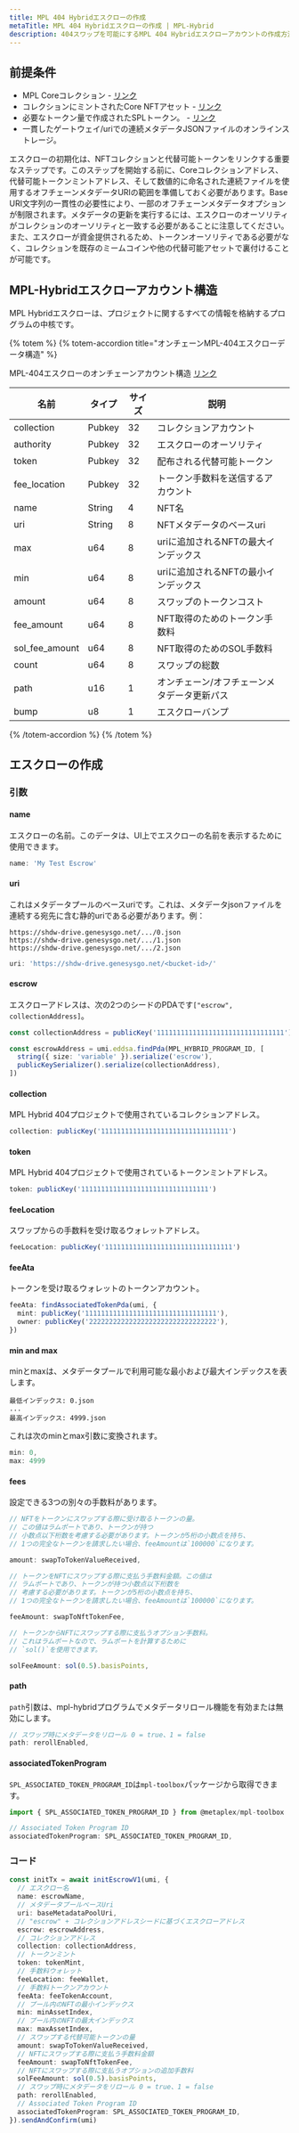```yaml
---
title: MPL 404 Hybridエスクローの作成
metaTitle: MPL 404 Hybridエスクローの作成 | MPL-Hybrid
description: 404スワップを可能にするMPL 404 Hybridエスクローアカウントの作成方法を学びましょう。
---
```


## 前提条件

- MPL Coreコレクション - [リンク](/jp/core/guides/javascript/how-to-create-a-core-collection-with-javascript)
- コレクションにミントされたCore NFTアセット - [リンク](/jp/core/guides/javascript/how-to-create-a-core-nft-asset-with-javascript)
- 必要なトークン量で作成されたSPLトークン。 - [リンク](/jp/guides/javascript/how-to-create-a-solana-token)
- 一貫したゲートウェイ/uriでの連続メタデータJSONファイルのオンラインストレージ。

エスクローの初期化は、NFTコレクションと代替可能トークンをリンクする重要なステップです。このステップを開始する前に、Coreコレクションアドレス、代替可能トークンミントアドレス、そして数値的に命名された連続ファイルを使用するオフチェーンメタデータURIの範囲を準備しておく必要があります。Base URI文字列の一貫性の必要性により、一部のオフチェーンメタデータオプションが制限されます。メタデータの更新を実行するには、エスクローのオーソリティがコレクションのオーソリティと一致する必要があることに注意してください。また、エスクローが資金提供されるため、トークンオーソリティである必要がなく、コレクションを既存のミームコインや他の代替可能アセットで裏付けることが可能です。

## MPL-Hybridエスクローアカウント構造

MPL Hybridエスクローは、プロジェクトに関するすべての情報を格納するプログラムの中核です。

{% totem %}
{% totem-accordion title="オンチェーンMPL-404エスクローデータ構造" %}

MPL-404エスクローのオンチェーンアカウント構造 [リンク](https://github.com/metaplex-foundation/mpl-hybrid/blob/main/programs/mpl-hybrid/src/state/escrow.rs)

| 名前           | タイプ   | サイズ | 説明                                      |     |
| -------------- | ------ | ---- | ---------------------------------------- | --- |
| collection     | Pubkey | 32   | コレクションアカウント                           |     |
| authority      | Pubkey | 32   | エスクローのオーソリティ                      |     |
| token          | Pubkey | 32   | 配布される代替可能トークン               |     |
| fee_location   | Pubkey | 32   | トークン手数料を送信するアカウント                |     |
| name           | String | 4    | NFT名                                     |     |
| uri            | String | 8    | NFTメタデータのベースuri                |     |
| max            | u64    | 8    | uriに追加されるNFTの最大インデックス     |     |
| min            | u64    | 8    | uriに追加されるNFTの最小インデックス |     |
| amount         | u64    | 8    | スワップのトークンコスト                           |     |
| fee_amount     | u64    | 8    | NFT取得のためのトークン手数料              |     |
| sol_fee_amount | u64    | 8    | NFT取得のためのSOL手数料                |     |
| count          | u64    | 8    | スワップの総数                        |     |
| path           | u16    | 1    | オンチェーン/オフチェーンメタデータ更新パス       |     |
| bump           | u8     | 1    | エスクローバンプ                                  |     |

{% /totem-accordion %}
{% /totem %}

## エスクローの作成

### 引数

#### name

エスクローの名前。このデータは、UI上でエスクローの名前を表示するために使用できます。

```ts
name: 'My Test Escrow'
```

#### uri

これはメタデータプールのベースuriです。これは、メタデータjsonファイルを連続する宛先に含む静的uriである必要があります。例：

```
https://shdw-drive.genesysgo.net/.../0.json
https://shdw-drive.genesysgo.net/.../1.json
https://shdw-drive.genesysgo.net/.../2.json
```

```ts
uri: 'https://shdw-drive.genesysgo.net/<bucket-id>/'
```

#### escrow

エスクローアドレスは、次の2つのシードのPDAです`["escrow", collectionAddress]`。

```ts
const collectionAddress = publicKey('11111111111111111111111111111111')

const escrowAddress = umi.eddsa.findPda(MPL_HYBRID_PROGRAM_ID, [
  string({ size: 'variable' }).serialize('escrow'),
  publicKeySerializer().serialize(collectionAddress),
])
```

#### collection

MPL Hybrid 404プロジェクトで使用されているコレクションアドレス。

```ts
collection: publicKey('11111111111111111111111111111111')
```

#### token

MPL Hybrid 404プロジェクトで使用されているトークンミントアドレス。

```ts
token: publicKey('11111111111111111111111111111111')
```

#### feeLocation

スワップからの手数料を受け取るウォレットアドレス。

```ts
feeLocation: publicKey('11111111111111111111111111111111')
```

#### feeAta

トークンを受け取るウォレットのトークンアカウント。

```ts
feeAta: findAssociatedTokenPda(umi, {
  mint: publicKey('111111111111111111111111111111111'),
  owner: publicKey('22222222222222222222222222222222'),
})
```

#### min and max

minとmaxは、メタデータプールで利用可能な最小および最大インデックスを表します。

```
最低インデックス: 0.json
...
最高インデックス: 4999.json
```

これは次のminとmax引数に変換されます。

```ts
min: 0,
max: 4999
```

#### fees

設定できる3つの別々の手数料があります。

```ts
// NFTをトークンにスワップする際に受け取るトークンの量。
// この値はラムポートであり、トークンが持つ
// 小数点以下桁数を考慮する必要があります。トークンが5桁の小数点を持ち、
// 1つの完全なトークンを請求したい場合、feeAmountは`100000`になります。

amount: swapToTokenValueReceived,
```

```ts
// トークンをNFTにスワップする際に支払う手数料金額。この値は
// ラムポートであり、トークンが持つ小数点以下桁数を
// 考慮する必要があります。トークンが5桁の小数点を持ち、
// 1つの完全なトークンを請求したい場合、feeAmountは`100000`になります。

feeAmount: swapToNftTokenFee,
```

```ts
// トークンからNFTにスワップする際に支払うオプション手数料。
// これはラムポートなので、ラムポートを計算するために
// `sol()`を使用できます。

solFeeAmount: sol(0.5).basisPoints,
```

#### path

`path`引数は、mpl-hybridプログラムでメタデータリロール機能を有効または無効にします。

```ts
// スワップ時にメタデータをリロール 0 = true、1 = false
path: rerollEnabled,
```

#### associatedTokenProgram

`SPL_ASSOCIATED_TOKEN_PROGRAM_ID`は`mpl-toolbox`パッケージから取得できます。

```ts
import { SPL_ASSOCIATED_TOKEN_PROGRAM_ID } from @metaplex/mpl-toolbox
```

```ts
// Associated Token Program ID
associatedTokenProgram: SPL_ASSOCIATED_TOKEN_PROGRAM_ID,
```

### コード

```ts
const initTx = await initEscrowV1(umi, {
  // エスクロー名
  name: escrowName,
  // メタデータプールベースUri
  uri: baseMetadataPoolUri,
  // "escrow" + コレクションアドレスシードに基づくエスクローアドレス
  escrow: escrowAddress,
  // コレクションアドレス
  collection: collectionAddress,
  // トークンミント
  token: tokenMint,
  // 手数料ウォレット
  feeLocation: feeWallet,
  // 手数料トークンアカウント
  feeAta: feeTokenAccount,
  // プール内のNFTの最小インデックス
  min: minAssetIndex,
  // プール内のNFTの最大インデックス
  max: maxAssetIndex,
  // スワップする代替可能トークンの量
  amount: swapToTokenValueReceived,
  // NFTにスワップする際に支払う手数料金額
  feeAmount: swapToNftTokenFee,
  // NFTにスワップする際に支払うオプションの追加手数料
  solFeeAmount: sol(0.5).basisPoints,
  // スワップ時にメタデータをリロール 0 = true、1 = false
  path: rerollEnabled,
  // Associated Token Program ID
  associatedTokenProgram: SPL_ASSOCIATED_TOKEN_PROGRAM_ID,
}).sendAndConfirm(umi)
```